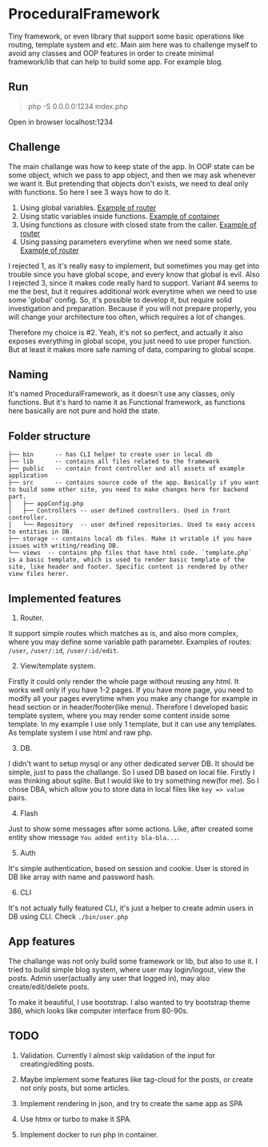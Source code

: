 # ProceduralFramework
Tiny framework, or even library that support some basic operations like routing, template system and etc. Main aim here was to challenge myself to avoid any classes and OOP features in order to create minimal framework/lib that can help to build some app. For example blog.

## Run

> php -S 0.0.0.0:1234 index.php

Open in browser localhost:1234

## Challenge

The main challange was how to keep state of the app. In OOP state can be some object, which we pass to app object, and then we may ask whenever we want it.
But pretending that objects don't exists, we need to deal only with functions. So here I see 3 ways how to do it.

1. Using global variables. [Example of router](https://gist.github.com/aspergarus/0f632bc9050f8f851927b9f522a9a61e)
2. Using static variables inside functions. [Example of container](https://gist.github.com/aspergarus/b26c5ce90138d689ca5641644ece7b94)
3. Using functions as closure with closed state from the caller. [Example of router](https://gist.github.com/aspergarus/b2a56ece47d9409a47261a1bbaa0d47e)
4. Using passing parameters everytime when we need some state. [Example of router](https://gist.github.com/aspergarus/e1ea98febafaea25124455b0247173da)

I rejected 1, as it's really easy to implement, but sometimes you may get into trouble since you have global scope, and every know that global is evil.
Also I rejected 3, since it makes code really hard to support. 
Variant #4 seems to me the best, but it requires additional work everytime when we need to use some 'global' config. So, it's possible to develop it, but require solid investigation and preparation. Because if you will not prepare properly, you will change your architecture too often, which requires a lot of changes.

Therefore my choice is #2. Yeah, it's not so perfect, and actually it also exposes everything in global scope, you just need to use proper function. But at least it makes more safe naming of data, comparing to global scope.

## Naming

It's named ProceduralFramework, as it doesn't use any classes, only functions. But it's hard to name it as Functional framework, as functions here basically are not pure and hold the state.

## Folder structure

```
├── bin      -- has CLI helper to create user in local db
├── lib      -- contains all files related to the framework
├── public   -- contain front controller and all assets of example application
├── src      -- contains source code of the app. Basically if you want to build some other site, you need to make changes here for backend part.
│   ├── appConfig.php
│   ├── Controllers -- user defined controllers. Used in front controller.
│   └── Repository  -- user defined repositories. Used to easy access to entities in DB.
├── storage -- contains local db files. Make it writable if you have issues with writing/reading DB.
└── views  -- contains php files that have html code. `template.php` is a basic template, which is used to render basic template of the site, like header and footer. Specific content is rendered by other view files herer.
```

## Implemented features

1. Router.

It support simple routes which matches as is, and also more complex, where you may define some variable path parameter. Examples of routes: `/user`, `/user/:id`, `/user/:id/edit`. 
   
2. View/template system.

Firstly it could only render the whole page without reusing any html. It works well only if you have 1-2 pages. If you have more page, you need to modify all your pages everytime when you make any change for example in head section or in header/footer(like menu). Therefore I developed basic template system, where you may render some content inside some template. In my example I use only 1 template, but it can use any templates. As template system I use html and raw php.

3. DB.

I didn't want to setup mysql or any other dedicated server DB. It should be simple, just to pass the challange. So I used DB based on local file. Firstly I was thinking about sqlite. But I would like to try something new(for me). So I chose DBA, which allow you to store data in local files like `key => value` pairs.

4. Flash

Just to show some messages after some actions. Like, after created some entity show message `You added entity bla-bla...`.

5. Auth

It's simple authentication, based on session and cookie. User is stored in DB like array with name and password hash.

6. CLI

It's not actualy fully featured CLI, it's just a helper to create admin users in DB using CLI. Check `./bin/user.php`

## App features

The challange was not only build some framework or lib, but also to use it. I tried to build simple blog system, where user may login/logout, view the posts. Admin user(actually any user that logged in), may also create/edit/delete posts.

To make it beautiful, I use bootstrap. I also wanted to try bootstrap theme 386, which looks like computer interface from 80-90s.

## TODO

1. Validation. Currently I almost skip validation of the input for creating/editing posts.

2. Maybe implement some features like tag-cloud for the posts, or create not only posts, but some articles.

3. Implement rendering in json, and try to create the same app as SPA

4. Use htmx or turbo to make it SPA.

5. Implement docker to run php in container.
